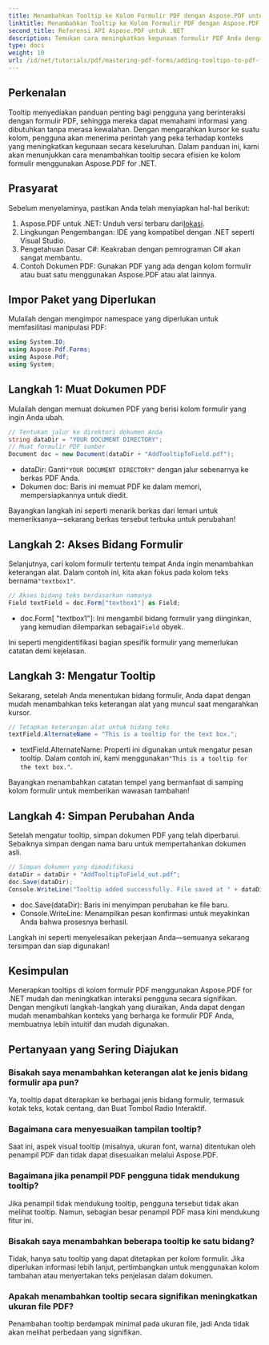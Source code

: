 ```yaml
---
title: Menambahkan Tooltip ke Kolom Formulir PDF dengan Aspose.PDF untuk .NET
linktitle: Menambahkan Tooltip ke Kolom Formulir PDF dengan Aspose.PDF untuk .NET
second_title: Referensi API Aspose.PDF untuk .NET
description: Temukan cara meningkatkan kegunaan formulir PDF Anda dengan menambahkan tooltip informatif ke kolom formulir menggunakan Aspose.PDF untuk .NET. Panduan langkah demi langkah ini memandu Anda melalui prosesnya.
type: docs
weight: 10
url: /id/net/tutorials/pdf/mastering-pdf-forms/adding-tooltips-to-pdf-form-fields/
---
```

## Perkenalan

Tooltip menyediakan panduan penting bagi pengguna yang berinteraksi dengan formulir PDF, sehingga mereka dapat memahami informasi yang dibutuhkan tanpa merasa kewalahan. Dengan mengarahkan kursor ke suatu kolom, pengguna akan menerima perintah yang peka terhadap konteks yang meningkatkan kegunaan secara keseluruhan. Dalam panduan ini, kami akan menunjukkan cara menambahkan tooltip secara efisien ke kolom formulir menggunakan Aspose.PDF for .NET.

## Prasyarat

Sebelum menyelaminya, pastikan Anda telah menyiapkan hal-hal berikut:

1.  Aspose.PDF untuk .NET: Unduh versi terbaru dari[lokasi](https://releases.aspose.com/pdf/net/).
2. Lingkungan Pengembangan: IDE yang kompatibel dengan .NET seperti Visual Studio.
3. Pengetahuan Dasar C#: Keakraban dengan pemrograman C# akan sangat membantu.
4. Contoh Dokumen PDF: Gunakan PDF yang ada dengan kolom formulir atau buat satu menggunakan Aspose.PDF atau alat lainnya.

## Impor Paket yang Diperlukan

Mulailah dengan mengimpor namespace yang diperlukan untuk memfasilitasi manipulasi PDF:

```csharp
using System.IO;
using Aspose.Pdf.Forms;
using Aspose.Pdf;
using System;
```

## Langkah 1: Muat Dokumen PDF

Mulailah dengan memuat dokumen PDF yang berisi kolom formulir yang ingin Anda ubah.

```csharp
// Tentukan jalur ke direktori dokumen Anda
string dataDir = "YOUR DOCUMENT DIRECTORY";
// Muat formulir PDF sumber
Document doc = new Document(dataDir + "AddTooltipToField.pdf");
```

-  dataDir: Ganti`"YOUR DOCUMENT DIRECTORY"` dengan jalur sebenarnya ke berkas PDF Anda.
- Dokumen doc: Baris ini memuat PDF ke dalam memori, mempersiapkannya untuk diedit.

Bayangkan langkah ini seperti menarik berkas dari lemari untuk memeriksanya—sekarang berkas tersebut terbuka untuk perubahan!

## Langkah 2: Akses Bidang Formulir

 Selanjutnya, cari kolom formulir tertentu tempat Anda ingin menambahkan keterangan alat. Dalam contoh ini, kita akan fokus pada kolom teks bernama`"textbox1"`.

```csharp
// Akses bidang teks berdasarkan namanya
Field textField = doc.Form["textbox1"] as Field;
```

- doc.Form[ "textbox1"]: Ini mengambil bidang formulir yang diinginkan, yang kemudian dilemparkan sebagai`Field` obyek. 

Ini seperti mengidentifikasi bagian spesifik formulir yang memerlukan catatan demi kejelasan.

## Langkah 3: Mengatur Tooltip

Sekarang, setelah Anda menentukan bidang formulir, Anda dapat dengan mudah menambahkan teks keterangan alat yang muncul saat mengarahkan kursor.

```csharp
// Tetapkan keterangan alat untuk bidang teks
textField.AlternateName = "This is a tooltip for the text box.";
```

-  textField.AlternateName: Properti ini digunakan untuk mengatur pesan tooltip. Dalam contoh ini, kami menggunakan`"This is a tooltip for the text box."`.

Bayangkan menambahkan catatan tempel yang bermanfaat di samping kolom formulir untuk memberikan wawasan tambahan!

## Langkah 4: Simpan Perubahan Anda

Setelah mengatur tooltip, simpan dokumen PDF yang telah diperbarui. Sebaiknya simpan dengan nama baru untuk mempertahankan dokumen asli.

```csharp
// Simpan dokumen yang dimodifikasi
dataDir = dataDir + "AddTooltipToField_out.pdf";
doc.Save(dataDir);
Console.WriteLine("Tooltip added successfully. File saved at " + dataDir);
```

- doc.Save(dataDir): Baris ini menyimpan perubahan ke file baru.
- Console.WriteLine: Menampilkan pesan konfirmasi untuk meyakinkan Anda bahwa prosesnya berhasil.

Langkah ini seperti menyelesaikan pekerjaan Anda—semuanya sekarang tersimpan dan siap digunakan!

## Kesimpulan

Menerapkan tooltips di kolom formulir PDF menggunakan Aspose.PDF for .NET mudah dan meningkatkan interaksi pengguna secara signifikan. Dengan mengikuti langkah-langkah yang diuraikan, Anda dapat dengan mudah menambahkan konteks yang berharga ke formulir PDF Anda, membuatnya lebih intuitif dan mudah digunakan.

## Pertanyaan yang Sering Diajukan

### Bisakah saya menambahkan keterangan alat ke jenis bidang formulir apa pun?
Ya, tooltip dapat diterapkan ke berbagai jenis bidang formulir, termasuk kotak teks, kotak centang, dan Buat Tombol Radio Interaktif.

### Bagaimana cara menyesuaikan tampilan tooltip?
Saat ini, aspek visual tooltip (misalnya, ukuran font, warna) ditentukan oleh penampil PDF dan tidak dapat disesuaikan melalui Aspose.PDF.

### Bagaimana jika penampil PDF pengguna tidak mendukung tooltip?
Jika penampil tidak mendukung tooltip, pengguna tersebut tidak akan melihat tooltip. Namun, sebagian besar penampil PDF masa kini mendukung fitur ini.

### Bisakah saya menambahkan beberapa tooltip ke satu bidang?
Tidak, hanya satu tooltip yang dapat ditetapkan per kolom formulir. Jika diperlukan informasi lebih lanjut, pertimbangkan untuk menggunakan kolom tambahan atau menyertakan teks penjelasan dalam dokumen.

### Apakah menambahkan tooltip secara signifikan meningkatkan ukuran file PDF?
Penambahan tooltip berdampak minimal pada ukuran file, jadi Anda tidak akan melihat perbedaan yang signifikan.